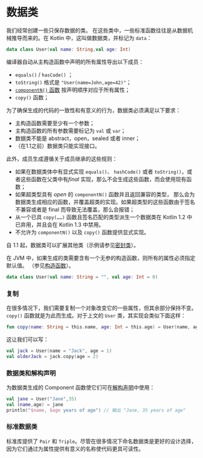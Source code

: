 # 数据类

我们经常创建一些只保存数据的类。 在这些类中，一些标准函数往往是从数据机械推导而来的。在 Kotlin 中，这叫做数据类，并标记为 `data`：

``` kotlin
data class User(val name: String,val age: Int)
```

编译器自动从主构造函数中声明的所有属性导出以下成员：

* `equals()` / `hasCode()` ；
* `toString()` 格式是 `"User(name=John,age=42)"`；
* [`componentN()` 函数](https://www.kotlincn.net/docs/reference/multi-declarations.html) 按声明顺序对应于所有属性；
* `copy()` 函数；

为了确保生成的代码的一致性和有意义的行为，数据类必须满足以下要求：

* 主构造函数需要至少有一个参数；
* 主构造函数的所有参数需要标记为 `val` 或 `var`；
* 数据类不能是 abstract，open，sealed 或者 inner；
* （在1.1之前）数据类只能实现接口。

此外，成员生成遵循关于成员继承的这些规则：

* 如果在数据类体中有显式实现 `equals()`、 `hashCode()` 或者 `toString()`，或者这些函数在父类中有*final* 实现，那么不会生成这些函数，而会使用现有函数；
* 如果超类型具有 *open* 的 `componentN()` 函数并且返回兼容的类型， 那么会为数据类生成相应的函数，并覆盖超类的实现。如果超类型的这些函数由于签名不兼容或者是 final 而导致无法覆盖，那么会报错；
* 从一个已具 `copy(……)` 函数且签名匹配的类型派生一个数据类在 Kotlin 1.2 中已弃用，并且会在 Kotlin 1.3 中禁用。
* 不允许为 `componentN()` 以及 `copy()` 函数提供显式实现。

自 1.1 起，数据类可以扩展其他类（示例请参见[密封类](https://www.kotlincn.net/docs/reference/sealed-classes.html)）。

在 JVM 中，如果生成的类需要含有一个无参的构造函数，则所有的属性必须指定默认值。 （参见[构造函数](https://www.kotlincn.net/docs/reference/classes.html#构造函数)）。

```kotlin
data class User(val name: String = "", val age: Int = 0)
```



### 复制

在很多情况下，我们需要复制一个对象改变它的一些属性，但其余部分保持不变。 `copy()` 函数就是为此而生成。对于上文的 `User` 类，其实现会类似下面这样：

``` kotlin
fun copy(name: String = this.name, age: Int = this.age) = User(name, age)
```

这让我们可以写：

``` kotlin
val jack = User(name = "Jack", age = 1)
val olderJack = jack.copy(age = 2)
```



### 数据类和解构声明

为数据类生成的 Component 函数使它们可在[解构声明](https://www.kotlincn.net/docs/reference/multi-declarations.html)中使用：

``` kotlin
val jane = User("Jane",35)
val (name,age) = jane
println("$name, $age years of age") // 输出 "Jane, 35 years of age"
```



### 标准数据类

标准库提供了 `Pair` 和 `Triple`。尽管在很多情况下命名数据类是更好的设计选择， 因为它们通过为属性提供有意义的名称使代码更具可读性。